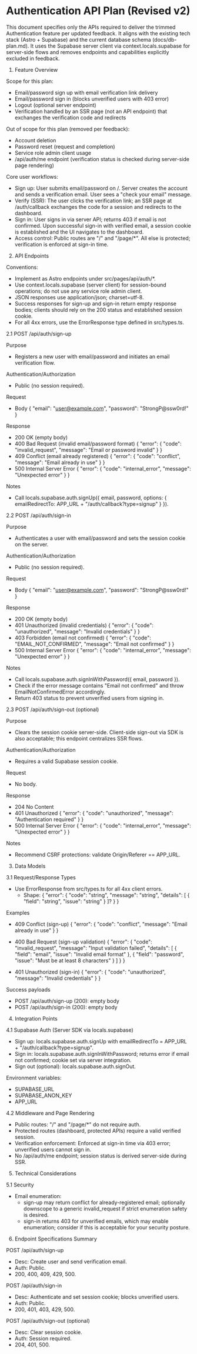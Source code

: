 # Authentication API Plan (Revised v2)

This document specifies only the APIs required to deliver the trimmed Authentication feature per updated feedback. It aligns with the existing tech stack (Astro + Supabase) and the current database schema (docs/db-plan.md). It uses the Supabase server client via context.locals.supabase for server-side flows and removes endpoints and capabilities explicitly excluded in feedback.

1. Feature Overview

Scope for this plan:
- Email/password sign up with email verification link delivery
- Email/password sign in (blocks unverified users with 403 error)
- Logout (optional server endpoint)
- Verification handled by an SSR page (not an API endpoint) that exchanges the verification code and redirects

Out of scope for this plan (removed per feedback):
- Account deletion
- Password reset (request and completion)
- Service role admin client usage
- /api/auth/me endpoint (verification status is checked during server-side page rendering)

Core user workflows:
- Sign up: User submits email/password on /. Server creates the account and sends a verification email. User sees a "check your email" message.
- Verify (SSR): The user clicks the verification link; an SSR page at /auth/callback exchanges the code for a session and redirects to the dashboard.
- Sign in: User signs in via server API; returns 403 if email is not confirmed. Upon successful sign-in with verified email, a session cookie is established and the UI navigates to the dashboard.
- Access control: Public routes are "/" and "/page/*". All else is protected; verification is enforced at sign-in time.

2. API Endpoints

Conventions:
- Implement as Astro endpoints under src/pages/api/auth/*.
- Use context.locals.supabase (server client) for session-bound operations; do not use any service role admin client.
- JSON responses use application/json; charset=utf-8.
- Success responses for sign-up and sign-in return empty response bodies; clients should rely on the 200 status and established session cookie.
- For all 4xx errors, use the ErrorResponse type defined in src/types.ts.

2.1 POST /api/auth/sign-up

Purpose
- Registers a new user with email/password and initiates an email verification flow.

Authentication/Authorization
- Public (no session required).

Request
- Body
  {
    "email": "user@example.com",
    "password": "StrongP@ssw0rd!"
  }

Response
- 200 OK (empty body)
- 400 Bad Request (invalid email/password format)
  {
    "error": { "code": "invalid_request", "message": "Email or password invalid" }
  }
- 409 Conflict (email already registered)
  {
    "error": { "code": "conflict", "message": "Email already in use" }
  }
- 500 Internal Server Error
  {
    "error": { "code": "internal_error", "message": "Unexpected error" }
  }

Notes
- Call locals.supabase.auth.signUp({ email, password, options: { emailRedirectTo: APP_URL + "/auth/callback?type=signup" } }).

2.2 POST /api/auth/sign-in

Purpose
- Authenticates a user with email/password and sets the session cookie on the server.

Authentication/Authorization
- Public (no session required).

Request
- Body
  {
    "email": "user@example.com",
    "password": "StrongP@ssw0rd!"
  }

Response
- 200 OK (empty body)
- 401 Unauthorized (invalid credentials)
  {
    "error": { "code": "unauthorized", "message": "Invalid credentials" }
  }
- 403 Forbidden (email not confirmed)
  {
    "error": { "code": "EMAIL_NOT_CONFIRMED", "message": "Email not confirmed" }
  }
- 500 Internal Server Error
  {
    "error": { "code": "internal_error", "message": "Unexpected error" }
  }

Notes
- Call locals.supabase.auth.signInWithPassword({ email, password }).
- Check if the error message contains "Email not confirmed" and throw EmailNotConfirmedError accordingly.
- Return 403 status to prevent unverified users from signing in.

2.3 POST /api/auth/sign-out (optional)

Purpose
- Clears the session cookie server-side. Client-side sign-out via SDK is also acceptable; this endpoint centralizes SSR flows.

Authentication/Authorization
- Requires a valid Supabase session cookie.

Request
- No body.

Response
- 204 No Content
- 401 Unauthorized
  {
    "error": { "code": "unauthorized", "message": "Authentication required" }
  }
- 500 Internal Server Error
  {
    "error": { "code": "internal_error", "message": "Unexpected error" }
  }

Notes
- Recommend CSRF protections: validate Origin/Referer == APP_URL.

3. Data Models

3.1 Request/Response Types

- Use ErrorResponse from src/types.ts for all 4xx client errors.
  - Shape:
    {
      "error": {
        "code": "string",
        "message": "string",
        "details": [ { "field": "string", "issue": "string" } ]?
      }
    }

Examples

- 409 Conflict (sign-up)
  {
    "error": { "code": "conflict", "message": "Email already in use" }
  }

- 400 Bad Request (sign-up validation)
  {
    "error": {
      "code": "invalid_request",
      "message": "Input validation failed",
      "details": [
        { "field": "email", "issue": "Invalid email format" },
        { "field": "password", "issue": "Must be at least 8 characters" }
      ]
    }
  }

- 401 Unauthorized (sign-in)
  {
    "error": { "code": "unauthorized", "message": "Invalid credentials" }
  }

Success payloads

- POST /api/auth/sign-up (200): empty body
- POST /api/auth/sign-in (200): empty body

4. Integration Points

4.1 Supabase Auth (Server SDK via locals.supabase)
- Sign up: locals.supabase.auth.signUp with emailRedirectTo = APP_URL + "/auth/callback?type=signup".
- Sign in: locals.supabase.auth.signInWithPassword; returns error if email not confirmed; cookie set via server integration.
- Sign out (optional): locals.supabase.auth.signOut.

Environment variables:
- SUPABASE_URL
- SUPABASE_ANON_KEY
- APP_URL

4.2 Middleware and Page Rendering
- Public routes: "/" and "/page/*" do not require auth.
- Protected routes (dashboard, protected APIs) require a valid verified session.
- Verification enforcement: Enforced at sign-in time via 403 error; unverified users cannot sign in.
- No /api/auth/me endpoint; session status is derived server-side during SSR.

5. Technical Considerations

5.1 Security
- Email enumeration:
  - sign-up may return conflict for already-registered email; optionally downscope to a generic invalid_request if strict enumeration safety is desired.
  - sign-in returns 403 for unverified emails, which may enable enumeration; consider if this is acceptable for your security posture.

6. Endpoint Specifications Summary

POST /api/auth/sign-up
- Desc: Create user and send verification email.
- Auth: Public.
- 200, 400, 409, 429, 500.

POST /api/auth/sign-in
- Desc: Authenticate and set session cookie; blocks unverified users.
- Auth: Public.
- 200, 401, 403, 429, 500.

POST /api/auth/sign-out (optional)
- Desc: Clear session cookie.
- Auth: Session required.
- 204, 401, 500.
